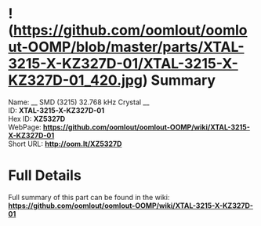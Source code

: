 
!(https://github.com/oomlout/oomlout-OOMP/blob/master/parts/XTAL-3215-X-KZ327D-01/XTAL-3215-X-KZ327D-01_420.jpg)
Summary
=================
  
Name: __ SMD (3215) 32.768 kHz Crystal __    
ID: __XTAL-3215-X-KZ327D-01__   
Hex ID: __XZ5327D__   
WebPage: __https://github.com/oomlout/oomlout-OOMP/wiki/XTAL-3215-X-KZ327D-01__   
Short URL: __http://oom.lt/XZ5327D__   

Full Details
==========================
Full summary of this part can be found in the wiki:   
__https://github.com/oomlout/oomlout-OOMP/wiki/XTAL-3215-X-KZ327D-01__    

